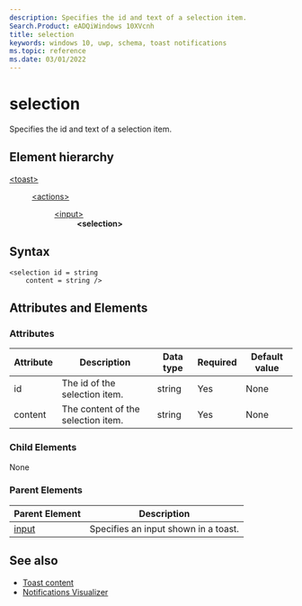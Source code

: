 ```yaml
---
description: Specifies the id and text of a selection item.
Search.Product: eADQiWindows 10XVcnh
title: selection
keywords: windows 10, uwp, schema, toast notifications
ms.topic: reference
ms.date: 03/01/2022
---
```


# selection

Specifies the id and text of a selection item.

## Element hierarchy

<dl>
<dt><a href="element-toast.md">&lt;toast&gt;</a></dt>
<dd>
<dl>
<dt><a href="element-actions.md">&lt;actions&gt;</a></dt>
<dd>
<dl>
<dt><a href="element-input.md">&lt;input&gt;</a></dt>
<dd><b>&lt;selection&gt;</b></dd>
</dl>
</dd>
</dl>
</dd>
</dl>

## Syntax

``` syntax
<selection id = string
    content = string />
```



## Attributes and Elements


### Attributes

| Attribute | Description | Data type | Required | Default value |
|-----------|-------------|-----------|----------|---------------|
| id        | The id of the selection item. | string    | Yes      | None          |
| content      |  The content of the selection item. | string   | Yes      | None          |

### Child Elements

None

### Parent Elements

| Parent Element | Description |
|----------------|-------------|
| [input](element-input.md) | Specifies an input shown in a toast. |

## See also

* [Toast content](/windows/apps/design/shell/tiles-and-notifications/adaptive-interactive-toasts)
* [Notifications Visualizer](/windows/apps/design/shell/tiles-and-notifications/notifications-visualizer)



 

 
